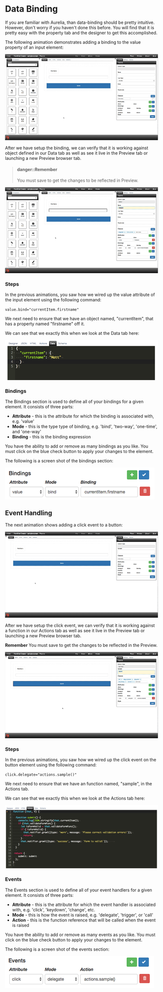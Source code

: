 # Data Binding

If you are familiar with Aurelia, than data-binding should be pretty intuitive. However, don't worry if you haven't done this before. You will find that it is pretty easy with the property tab and the designer to get this accomplished.

The following animation demonstrates adding a binding to the value property of an input element:

![Designer data-bind](../../../assets/images/data-bind.gif)

After we have setup the binding, we can verify that it is working against object defined in our Data tab as well as see it live in the Preview tab or launching a new Preview browser tab.

> #### danger::Remember
> You must save to get the changes to be reflected in Preview.

![Designer data-bind](../../../assets/images/data-bind-preview.gif)

### Steps

In the previous animations, you saw how we wired up the value attribute of the input element using the following command:

`value.bind="currentItem.firstname"`

We next need to ensure that we have an object named, "currentItem", that has a property named "firstname" off it.

We can see that we exactly this when we look at the Data tab here:

![Designer Data tab](../../../assets/images/designer-data-bind-data.png)

### Bindings

The Bindings section is used to define all of your bindings for a given element. It consists of three parts:

* **Attribute** - this is the attribute for which the binding is associated with, e.g. 'value'
* **Mode** - this is the type type of binding, e.g. 'bind', 'two-way', 'one-time', and 'one-way'
* **Binding** - this is the binding expression

You have the ability to add or remove as many bindings as you like. You must click on the blue check button to apply your changes to the element. 

The following is a screen shot of the bindings section:

![Designer Property Grid Bindings](../../../assets/images/designer-property-grid-bindings.png)


## Event Handling

The next animation shows adding a click event to a button:

![Designer data-bind](../../../assets/images/click-delegate.gif)

After we have setup the click event, we can verify that it is working against a function in our Actions tab as well as see it live in the Preview tab or launching a new Preview browser tab.

**Remember** You must save to get the changes to be reflected in the Preview.

![Designer data-bind](../../../assets/images/click-delegate-preview.gif)

### Steps

In the previous animations, you saw how we wired up the click event on the button element using the following command:

`click.delegate="actions.sample()"`

We next need to ensure that we have an function named, "sample", in the Actions tab.

We can see that we exactly this when we look at the Actions tab here:

![Designer Data tab](../../../assets/images/designer-actions.png)

### Events

The Events section is used to define all of your event handlers for a given element. It consists of three parts:

* **Attribute** - this is the attribute for which the event handler is associated with, e.g. 'click', 'keydown', 'change', etc.
* **Mode** - this is how the event is raised, e.g. 'delegate', 'trigger', or 'call'
* **Action** - this is the function reference that will be called when the event is raised

You have the ability to add or remove as many events as you like. You must click on the blue check button to apply your changes to the element. 

The following is a screen shot of the events section:

![Designer Property Grid Events](../../../assets/images/designer-property-grid-events.png)
